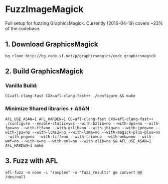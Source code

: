 # FuzzImageMagick
Full setup for fuzzing GraphicsMagick. Currently (2016-04-19) covers ~23% of the codebase.

## 1. Download GraphicsMagick
    hg clone http://hg.code.sf.net/p/graphicsmagick/code graphicsmagick

## 2. Build GraphicsMagick

### Vanilla Build:

    CC=afl-clang-fast CXX=afl-clang-fast++ ./configure && make

### Minimize Shared libraries + ASAN
    AFL_USE_ASAN=1 AFL_HARDEN=1 CC=afl-clang-fast CXX=afl-clang-fast++ ./configure --enable-static=yes --with-bzlib=no --with-dps=no --with-fpx=no --with-ttf=no --with-gslib=no --with-jbig=no --with-jpeg=no --with-jp2=no --with-lcms2=no --with-lzma=no --with-magick-plus-plus=no --with-png=no --with-tiff=no --with-trio=no --with-webp=no --with-wmf=no --with-x=no --with-xml=no --with-zlib=no && AFL_USE_ASAN=1 AFL_HARDEN=1 make


## 3. Fuzz with AFL

    afl-fuzz -m none -i "samples" -o "fuzz_results" gm convert @@ /dev/null
